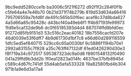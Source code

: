 9bc9edd5280cce1b
ba3006c5f21f6272
d92f1f2c264f0f1b
c5fe64a4e7e46b70
0b21d371f74b279b
819d53d634a66416
795706559a7bfd6f
de491c565b50f6ec
acef8c37d8bda627
4a5d66a85c95428c
d43bcf40a49eb6f1
ff4b97193fe99973
1fd9e5caf32de9b6
dc0f65195393d4d4
887074ffd9bfd0ec
91272d85fb9151d3
53c516c2eac40182
18b7556cacfd207e
46d0039e53f6dff7
4b9d61730d1bf7c8
e66d60d289116559
1dfc5ed5ef840715
529cc6c65a0030bf
9c5886f1194b70e1
2992a83155c7f928
a35c763ff47132df
61ed0426290d30e3
f8f719a34c972517
595387323dc9a0d8
f8901548132f0490
041a29ffd9b3dd2b
1f0ea12823a014fc
4637be37bfb8945d
c589c4d67fc741df
55d4ab5efa533328
19a82580fbd4b304
971b1a9e6d3a17a4
